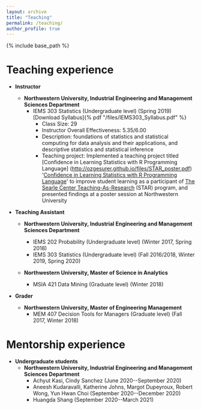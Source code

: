 ```yaml
---
layout: archive
title: "Teaching"
permalink: /teaching/
author_profile: true
---
```


{% include base_path %}

Teaching experience
======

* **Instructor**
    * **Northwestern University, Industrial Engineering and Management Sciences Department**
        + IEMS 303 Statistics (Undergraduate level) (Spring 2019) [Download Syllabus]{% pdf "/files/IEMS303_Syllabus.pdf" %}
            - Class Size: 29
            - Instructor Overall Effectiveness: 5.35/6.00
            - Description: foundations of statistics and statistical computing for data analysis and their applications, and descriptive statistics and statistical inference
            - Teaching project: Implemented a teaching project titled [Confidence in Learning Statistics with R Programming Language] (http://ozgesurer.github.io/files/STAR_poster.pdf)
            '<a href="folder/main.pdf#" class="download" title="Download STAR poster as PDF">Confidence in Learning Statistics with R Programming Language</a>' to improve student learning as a participant of [The Searle Center Teaching-As-Research](https://www.northwestern.edu/searle/initiatives/grad/cirtl/searle-teaching-as-research-program/index.html) (STAR) program, and presented findings at a poster session at Northwestern University


* **Teaching Assistant**
     * **Northwestern University, Industrial Engineering and Management Sciences Department**
          - IEMS 202 Probability (Undergraduate level) (Winter 2017, Spring 2018)
          - IEMS 303 Statistics (Undergraduate level) (Fall 2016/2018, Winter 2019, Spring 2020)

     * **Northwestern University, Master of Science in Analytics**
          - MSIA 421 Data Mining (Graduate level) (Winter 2018)

* **Grader**    
     * **Northwestern University, Master of Engineering Management**
        - MEM 407 Decision Tools for Managers (Graduate level) (Fall 2017, Winter 2018)

Mentorship experience		
======

* **Undergraduate students**
    * **Northwestern University, Industrial Engineering and Management Sciences Department**
        + Achyut Kasi, Cindy Sanchez (June 2020--September 2020)
        + Aneesh Kudaravalli, Katherine Johns, Margot Dupeyroux, Robert Wong, Yun Hwan Choi (September 2020--December 2020)
        + Huangda Shang (September 2020--March 2021)
